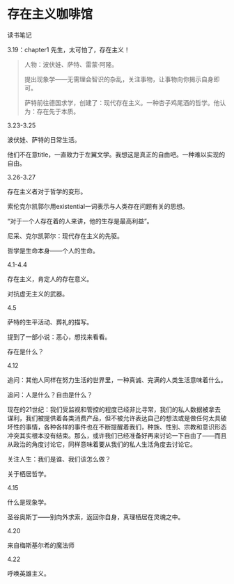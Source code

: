# 存在主义咖啡馆

读书笔记

3.19：chapter1 先生，太可怕了，存在主义！

> 人物：波伏娃、萨特、雷蒙·阿隆。
>
> 提出现象学——无需理会智识的杂乱，关注事物，让事物向你揭示自身即可。
>
> 萨特前往德国求学，创建了：现代存在主义。一种杏子鸡尾酒的哲学。他认为：存在先于本质。

3.23-3.25

波伏娃、萨特的日常生活。

他们不在意title，一直致力于左翼文学。我想这是真正的自由吧。一种难以实现的自由。

3.26-3.27

存在主义者对于哲学的变形。

索伦克尔凯郭尔用existential一词表示与人类存在问题有关的思想。

“对于一个人存在着的人来讲，他的生存是最高利益”。

尼采、克尔凯郭尔：现代存在主义的先驱。

哲学是生命本身——个人的生命。

4.1-4.4

存在主义，肯定人的存在意义。

对抗虚无主义的武器。

4.5

萨特的生平活动、葬礼的描写。

提到了一部小说：恶心，想找来看看。

存在是什么？

4.12

追问：其他人同样在努力生活的世界里，一种真诚、完满的人类生活意味着什么。

追问：人是什么？自由是什么？

现在的21世纪：我们受监视和管控的程度已经非比寻常，我们的私人数据被拿去谋利，我们被提供着各类消费产品，但不被允许表达自己的想法或是做任何太具破坏性的事情，各种各样的事件也在不断提醒着我们，种族、性别、宗教和意识形态冲突其实根本没有结束。那么，或许我们已经准备好再来讨论一下自由了——而且从政治的角度讨论它，同样意味着要从我们的私人生活角度去讨论它。

关注人生：我们是谁、我们该怎么做？

关于栖居哲学。

4.15

什么是现象学。

圣谷奥斯丁——别向外求索，返回你自身，真理栖居在灵魂之中。

4.20

来自梅斯基尔希的魔法师

4.22

呼唤英雄主义。





